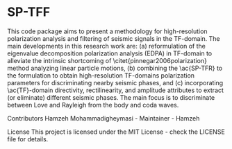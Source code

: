 # SP-TFF
This code package aims to present a methodology for high-resolution polarization analysis and filtering of seismic signals in the TF-domain. The main developments in this research work are: (a) reformulation of the eigenvalue decomposition polarization analysis (EDPA) in  TF-domain to alleviate the intrinsic shortcoming of \citet{pinnegar2006polarization} method analyzing linear particle motions, (b) combining the \ac{SP-TFR} to the formulation to obtain high-resolution TF-domains polarization parameters for discriminating nearby seismic phases, and (c)  incorporating \ac{TF}-domain directivity, rectilinearity, and amplitude attributes to extract (or eliminate) different seismic phases. The main focus is to discriminate between Love and Rayleigh from the body and coda waves.

Contributors
Hamzeh Mohammadigheymasi - Maintainer - Hamzeh

License
This project is licensed under the MIT License - check the LICENSE file for details.
